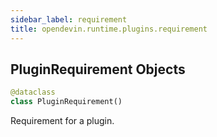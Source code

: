 ```yaml
---
sidebar_label: requirement
title: opendevin.runtime.plugins.requirement
---
```


## PluginRequirement Objects

```python
@dataclass
class PluginRequirement()
```

Requirement for a plugin.

